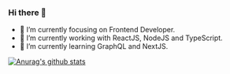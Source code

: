 ### Hi there 👋
- 👯 I’m currently focusing on Frontend Developer.
- 🔭 I’m currently working with ReactJS, NodeJS and TypeScript.
- 🌱 I’m currently learning GraphQL and NextJS.

[![Anurag's github stats](https://github-readme-stats.vercel.app/api?username=kienphi30999&show_icons=true&theme=gruvbox)](https://github.com/anuraghazra/github-readme-stats)
<!--
**kienphi30999/kienphi30999** is a ✨ _special_ ✨ repository because its `README.md` (this file) appears on your GitHub profile.

Here are some ideas to get you started:

- 🔭 I’m currently working with ReactJS, NodeJS and TypeScript.
- 🌱 I’m currently learning GraphQL and RxJS.
- 👯 I’m currently focusing on Frontend Developer.
- 🤔 I’m looking for help with ...
- 💬 Ask me about ...
- 📫 How to reach me: ...
- 😄 Pronouns: ...
- ⚡ Fun fact: ...
-->
